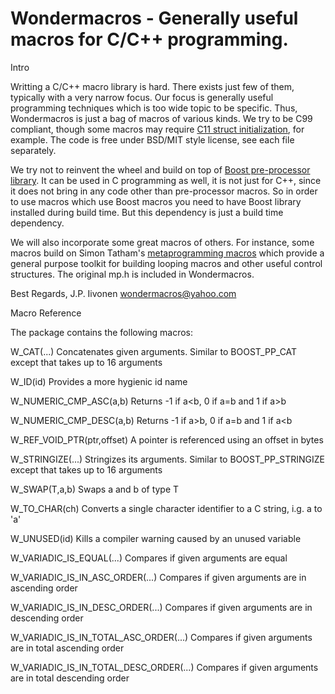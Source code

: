 # Wondermacros - Generally useful macros for C/C++ programming.

Intro

Writting a C/C++ macro library is hard. There exists just few of them,
typically with a very narrow focus. Our focus is generally useful
programming techniques which is too wide topic to be specific. Thus,
Wondermacros is just a bag of macros of various kinds. We try to be
C99 compliant, though some macros may require [C11 struct initialization](https://en.cppreference.com/w/c/language/struct_initialization),
for example. The code is free under BSD/MIT style license, see each
file separately.

We try not to reinvent the wheel and build on top of [Boost pre-processor
library](https://www.boost.org/doc/libs/1_67_0/libs/preprocessor/doc/index.html).
It can be used in C programming as well, it is not just for
C++, since it does not bring in any code other than pre-processor macros.
So in order to use macros which use Boost macros you need to have Boost
library installed during build time. But this dependency is just a build
time dependency.

We will also incorporate some great macros of others. For instance, some
macros build on Simon Tatham's [metaprogramming macros](https://www.chiark.greenend.org.uk/~sgtatham/mp/)
which provide a general purpose toolkit for building looping macros and other useful
control structures. The original mp.h is included in Wondermacros.

Best Regards,
J.P. Iivonen <wondermacros@yahoo.com>



Macro Reference


The package contains the following macros:

W_CAT(...)
    Concatenates given arguments. Similar to BOOST_PP_CAT except that takes up to 16 arguments

W_ID(id)
    Provides a more hygienic id name

W_NUMERIC_CMP_ASC(a,b)
    Returns -1 if a<b, 0 if a=b and 1 if a>b

W_NUMERIC_CMP_DESC(a,b)
    Returns -1 if a>b, 0 if a=b and 1 if a<b

W_REF_VOID_PTR(ptr,offset)
    A pointer is referenced using an offset in bytes

W_STRINGIZE(...)
    Stringizes its arguments. Similar to BOOST_PP_STRINGIZE except that takes up to 16 arguments

W_SWAP(T,a,b)
    Swaps a and b of type T

W_TO_CHAR(ch)
    Converts a single character identifier to a C string, i.g. a to 'a'

W_UNUSED(id)
    Kills a compiler warning caused by an unused variable

W_VARIADIC_IS_EQUAL(...)
    Compares if given arguments are equal

W_VARIADIC_IS_IN_ASC_ORDER(...)
    Compares if given arguments are in ascending order

W_VARIADIC_IS_IN_DESC_ORDER(...)
    Compares if given arguments are in descending order

W_VARIADIC_IS_IN_TOTAL_ASC_ORDER(...)
    Compares if given arguments are in total ascending order

W_VARIADIC_IS_IN_TOTAL_DESC_ORDER(...)
    Compares if given arguments are in total descending order
